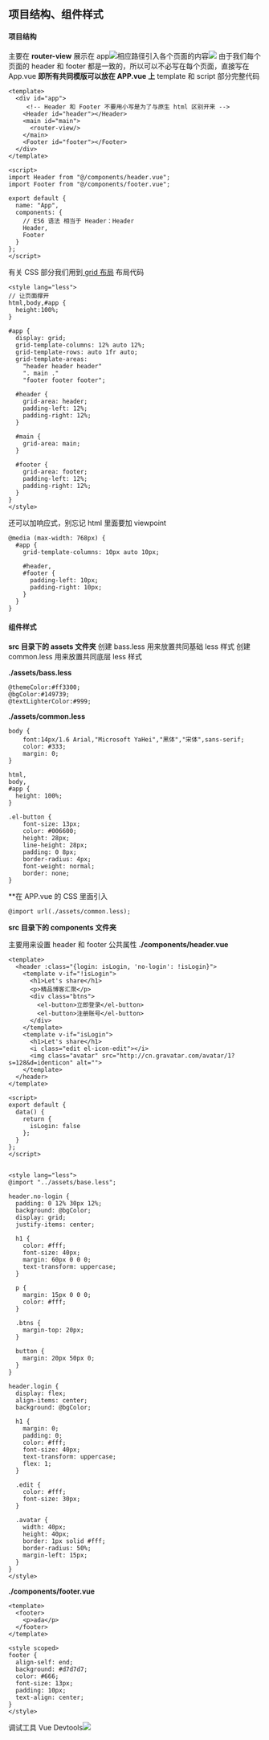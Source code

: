 ## 项目结构、组件样式

#### 项目结构

主要在 **router-view** 展示在 app![](https://upload-images.jianshu.io/upload_images/7094266-5864bfe7a2d21451.png?imageMogr2/auto-orient/strip%7CimageView2/2/w/1240)相应路径引入各个页面的内容![](https://upload-images.jianshu.io/upload_images/7094266-5f7384989c572f13.png?imageMogr2/auto-orient/strip%7CimageView2/2/w/1240)
由于我们每个页面的 header 和 footer 都是一致的，所以可以不必写在每个页面，直接写在 App.vue **即所有共同模版可以放在 APP.vue 上**
template 和 script 部分完整代码

```
<template>
  <div id="app">
     <!-- Header 和 Footer 不要用小写是为了与原生 html 区别开来 -->
    <Header id="header"></Header>
    <main id="main">
      <router-view/>
    </main>
    <Footer id="footer"></Footer>
  </div>
</template>

<script>
import Header from "@/components/header.vue";
import Footer from "@/components/footer.vue";

export default {
  name: "App",
  components: {
    // ES6 语法 相当于 Header：Header
    Header,
    Footer
  }
};
</script>
```

有关 CSS 部分我们用到[ grid 布局](https://zhuanlan.zhihu.com/p/33030746)
布局代码

```
<style lang="less">
// 让页面撑开
html,body,#app {
  height:100%;
}

#app {
  display: grid;
  grid-template-columns: 12% auto 12%;
  grid-template-rows: auto 1fr auto;
  grid-template-areas:
    "header header header"
    ". main ."
    "footer footer footer";

  #header {
    grid-area: header;
    padding-left: 12%;
    padding-right: 12%;
  }

  #main {
    grid-area: main;
  }

  #footer {
    grid-area: footer;
    padding-left: 12%;
    padding-right: 12%;
  }
}
</style>
```

还可以加响应式，别忘记 html 里面要加 viewpoint

```
@media (max-width: 768px) {
  #app {
    grid-template-columns: 10px auto 10px;

    #header,
    #footer {
      padding-left: 10px;
      padding-right: 10px;
    }
  }
}
```

#### 组件样式
**src 目录下的 assets 文件夹**
创建 bass.less 用来放置共同基础 less 样式
创建 common.less 用来放置共同底层 less 样式

**./assets/bass.less**

```
@themeColor:#ff3300;
@bgColor:#149739;
@textLighterColor:#999;
```

**./assets/common.less**

```
body {
    font:14px/1.6 Arial,"Microsoft YaHei","黑体","宋体",sans-serif;
    color: #333;
    margin: 0;
}

html,
body,
#app {
  height: 100%;
}

.el-button {
    font-size: 13px;
    color: #006600;
    height: 28px;
    line-height: 28px;
    padding: 0 8px;
    border-radius: 4px;
    font-weight: normal;
    border: none;
}
```

\*\*在 APP.vue 的 CSS 里面引入

```
@import url(./assets/common.less);
```

**src 目录下的 components 文件夹**

主要用来设置 header 和 footer 公共属性
**./components/header.vue**

```
<template>
  <header :class="{login: isLogin, 'no-login': !isLogin}">
    <template v-if="!isLogin">
      <h1>Let's share</h1>
      <p>精品博客汇聚</p>
      <div class="btns">
        <el-button>立即登录</el-button>
        <el-button>注册账号</el-button>
      </div>
    </template>
    <template v-if="isLogin">
      <h1>Let's share</h1>
      <i class="edit el-icon-edit"></i>
      <img class="avatar" src="http://cn.gravatar.com/avatar/1?s=128&d=identicon" alt="">
    </template>
  </header>
</template>

<script>
export default {
  data() {
    return {
      isLogin: false
    };
  }
};
</script>


<style lang="less">
@import "../assets/base.less";

header.no-login {
  padding: 0 12% 30px 12%;
  background: @bgColor;
  display: grid;
  justify-items: center;

  h1 {
    color: #fff;
    font-size: 40px;
    margin: 60px 0 0 0;
    text-transform: uppercase;
  }

  p {
    margin: 15px 0 0 0;
    color: #fff;
  }

  .btns {
    margin-top: 20px;
  }

  button {
    margin: 20px 50px 0;
  }
}

header.login {
  display: flex;
  align-items: center;
  background: @bgColor;

  h1 {
    margin: 0;
    padding: 0;
    color: #fff;
    font-size: 40px;
    text-transform: uppercase;
    flex: 1;
  }

  .edit {
    color: #fff;
    font-size: 30px;
  }

  .avatar {
    width: 40px;
    height: 40px;
    border: 1px solid #fff;
    border-radius: 50%;
    margin-left: 15px;
  }
}
</style>
```

**./components/footer.vue**

```
<template>
  <footer>
    <p>ada</p>
  </footer>
</template>

<style scoped>
footer {
  align-self: end;
  background: #d7d7d7;
  color: #666;
  font-size: 13px;
  padding: 10px;
  text-align: center;
}
</style>
```

调试工具
Vue Devtools![](https://upload-images.jianshu.io/upload_images/7094266-4d8ab7bb9391d6a0.png?imageMogr2/auto-orient/strip%7CimageView2/2/w/1240)
